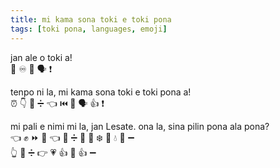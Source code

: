 ```yaml
---
title: mi kama sona toki e toki pona
tags: [toki pona, languages, emoji]
---
```


jan ale o toki a!  
👤 ♾️ 👋 🗣 ❗️

tenpo ni la, mi kama sona toki e toki pona a!  
⏰ 👇 🔼 ➗️ 👈 ⏮️ 🧠 🗣 👍 ❗️

mi pali e nimi mi la, jan Lesate.
ona la, sina pilin pona ala pona?  
👈 ✊ ⏩ 💬 👈 🔼 ➗️ 👤 🔣 ❄️ 👯 💧 🔣 ➖️  
👆 🔼 ➗️ 👉 💗 👍 🚫 👍 ➖️
